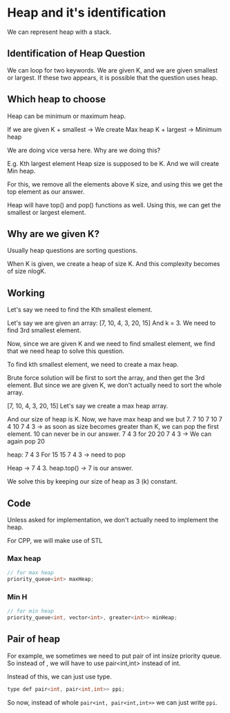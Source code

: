 # Heap and it's identification

We can represent heap with a stack.

## Identification of Heap Question
We can loop for two keywords.
We are given K, and we are given smallest or largest. 
If these two appears, it is possible that the question uses heap.

## Which heap to choose
Heap can be minimum or maximum heap.

If we are given
K + smallest -> We create Max heap
K + largest -> Minimum heap

We are doing vice versa here.
Why are we doing this?

E.g.
Kth largest element 
Heap size is supposed to be K.
And we will create Min heap.

For this, we remove all the elements above K size,
and using this we get the top element as our answer.

Heap will have top() and pop() functions as well.
Using this, we can get the smallest or largest element.

## Why are we given K?
Usually heap questions are sorting questions.

When K is given, we create a heap of size K.
And this complexity becomes of size nlogK.

## Working
Let's say we need to find the Kth smallest element.

Let's say we are given an array:
[7, 10, 4, 3, 20, 15]
And k = 3.
We need to find 3rd smallest element.

Now, since we are given K and we need to find smallest element, 
we find that we need heap to solve this question.

To find kth smallest element, we need to create a max heap.

Brute force solution will be first to sort the array, and then get the 3rd element.
But since we are given K,
we don't actually need to sort the whole array.

[7, 10, 4, 3, 20, 15]
Let's say we create a max heap array.

And our size of heap is K.
Now, we have max heap and we but 7.
7
10 7
10 7 4
10 7 4 3 -> as soon as size becomes greater than K, we can pop the first element.
10 can never be in our answer.
7 4 3
for 20
20 7 4 3 -> We can again pop 20

heap: 7 4 3
For 15
15 7 4 3 -> need to pop

Heap -> 7 4 3.
heap.top() -> 7 is our answer.

We solve this by keeping our size of heap as 3 (k) constant.

## Code
Unless asked for implementation, we don't actually need to implement the heap.

For CPP, we will make use of STL

### Max heap
```cpp
// for max heap
priority_queue<int> maxHeap; 
```

### Min H
```cpp
// for min heap
priority_queue<int, vector<int>, greater<int>> minHeap;
```

## Pair of heap
For example, we sometimes we need to put pair of int insize priority queue.
So instead of <int>, we will have to use pair<int,int> instead of int.

Instead of this, we can just use type.
```cpp
type def pair<int, pair<int,int>> ppi;
```
So now, instead of whole `pair<int, pair<int,int>>` we can just write `ppi`.

